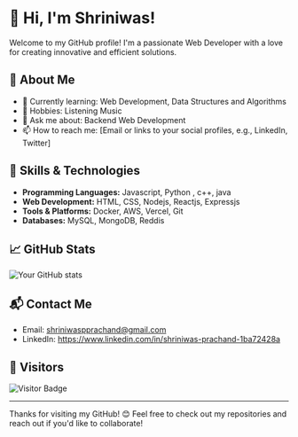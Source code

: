 # 👋 Hi, I'm Shriniwas!

Welcome to my GitHub profile! I'm a passionate Web Developer with a love for creating innovative and efficient solutions.

## 🚀 About Me
- 🌱 Currently learning: Web Development, Data Structures and Algorithms
- 🧩 Hobbies: Listening Music 
- 💬 Ask me about: Backend Web Development
- 📫 How to reach me: [Email or links to your social profiles, e.g., LinkedIn, Twitter]

## 🔧 Skills & Technologies
- **Programming Languages:** Javascript, Python , c++, java
- **Web Development:** HTML, CSS, Nodejs, Reactjs, Expressjs
- **Tools & Platforms:** Docker, AWS, Vercel, Git
- **Databases:** MySQL,  MongoDB, Reddis

## 📈 GitHub Stats
![Your GitHub stats](https://github-readme-stats.vercel.app/api?username=[YourGitHubUsername]&show_icons=true&count_private=true&hide_title=true&hide=prs&theme=radical)

## 📬 Contact Me
- Email: shriniwaspprachand@gmail.com
- LinkedIn: https://www.linkedin.com/in/shriniwas-prachand-1ba72428a

## 👀 Visitors
![Visitor Badge](https://visitor-badge.glitch.me/badge?page_id=[YourGitHubUsername].github-profile)

---

Thanks for visiting my GitHub! 😊 Feel free to check out my repositories and reach out if you'd like to collaborate!
